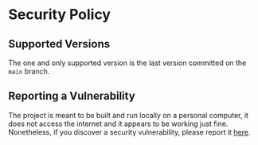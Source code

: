 # Security Policy

## Supported Versions

The one and only supported version is the last version committed on the `main` branch.

## Reporting a Vulnerability

The project is meant to be built and run locally on a personal computer, it does not access the internet and it appears to be working just fine. Nonetheless, if you discover a security vulnerability, please report it [here](mailto:andreaberardi@pm.me).
